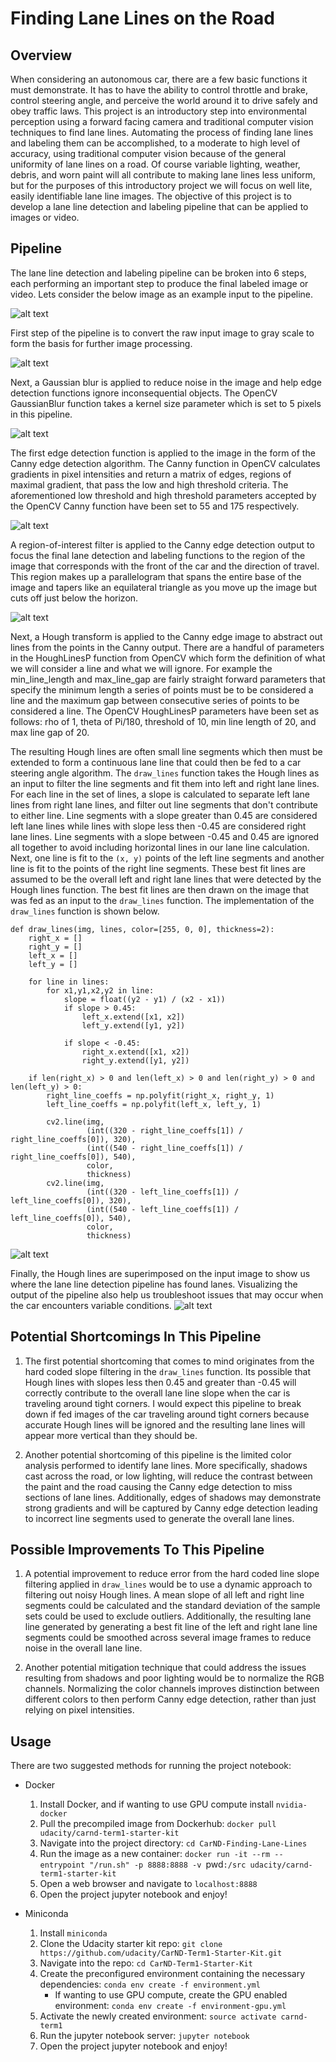 # **Finding Lane Lines on the Road** 

## **Overview**
When considering an autonomous car, there are a few basic functions it must demonstrate. It has to have the ability to control throttle and brake, control steering angle, and perceive the world around it to drive safely and obey traffic laws. This project is an introductory step into environmental perception using a forward facing camera and traditional computer vision techniques to find lane lines. Automating the process of finding lane lines and labeling them can be accomplished, to a moderate to high level of accuracy, using traditional computer vision because of the general uniformity of lane lines on a road. Of course variable lighting, weather, debris, and worn paint will all contribute to making lane lines less uniform, but for the purposes of this introductory project we will focus on well lite, easily identifiable lane line images. The objective of this project is to develop a lane line detection and labeling pipeline that can be applied to images or video.

[//]: # (Image References)
[input]: ./examples/input.png "Input Image"
[gray]: ./examples/gray.png "Grayscale"
[blur]: ./examples/blur.png "Gaussian Blur"
[canny]: ./examples/canny.png "Canny Edge Detection"
[region]: ./examples/region.png "Region Of Interest"
[hough]: ./examples/hough.png "Hough Lines"
[output]: ./examples/output.png "Output Image"

## **Pipeline**
The lane line detection and labeling pipeline can be broken into 6 steps, each performing an important step to produce the final labeled image or video. Lets consider the below image as an example input to the pipeline.

![alt text][input]

First step of the pipeline is to convert the raw input image to gray scale to form the basis for further image processing. 

![alt text][gray]

Next, a Gaussian blur is applied to reduce noise in the image and help edge detection functions ignore inconsequential objects. The OpenCV GaussianBlur function takes a kernel size parameter which is set to 5 pixels in this pipeline.

![alt text][blur]

The first edge detection function is applied to the image in the form of the Canny edge detection algorithm. The Canny function in OpenCV calculates gradients in pixel intensities and return a matrix of edges, regions of maximal gradient, that pass the low and high threshold criteria. The aforementioned low threshold and high threshold parameters accepted by the OpenCV Canny function have been set to 55 and 175 respectively.

![alt text][canny]

A region-of-interest filter is applied to the Canny edge detection output to focus the final lane detection and labeling functions to the region of the image that corresponds with the front of the car and the direction of travel. This region makes up a parallelogram that spans the entire base of the image and tapers like an equilateral triangle as you move up the image but cuts off just below the horizon.

![alt text][region]

Next, a Hough transform is applied to the Canny edge image to abstract out lines from the points in the Canny output. There are a handful of parameters in the HoughLinesP function from OpenCV which form the definition of what we will consider a line and what we will ignore. For example the min_line_length and max_line_gap are fairly straight forward parameters that specify the minimum length a series of points must be to be considered a line and the maximum gap between consecutive series of points to be considered a line. The OpenCV HoughLinesP parameters have been set as follows: rho of 1, theta of Pi/180, threshold of 10, min line length of 20, and max line gap of 20.

The resulting Hough lines are often small line segments which then must be extended to form a continuous lane line that could then be fed to a car steering angle algorithm. The `draw_lines` function takes the Hough lines as an input to filter the line segments and fit them into left and right lane lines. For each line in the set of lines, a slope is calculated to separate left lane lines from right lane lines, and filter out line segments that don't contribute to either line. Line segments with a slope greater than 0.45 are considered left lane lines while lines with slope less then -0.45 are considered right lane lines. Line segments with a slope between -0.45 and 0.45 are ignored all together to avoid including horizontal lines in our lane line calculation. Next, one line is fit to the `(x, y)` points of the left line segments and another line is fit to the points of the right line segments. These best fit lines are assumed to be the overall left and right lane lines that were detected by the Hough lines function. The best fit lines are then drawn on the image that was fed as an input to the `draw_lines` function. The implementation of the `draw_lines` function is shown below.
```
def draw_lines(img, lines, color=[255, 0, 0], thickness=2):
    right_x = []
    right_y = []
    left_x = []
    left_y = []
    
    for line in lines:
        for x1,y1,x2,y2 in line:
            slope = float((y2 - y1) / (x2 - x1))
            if slope > 0.45:
                left_x.extend([x1, x2])
                left_y.extend([y1, y2])
                
            if slope < -0.45:
                right_x.extend([x1, x2])
                right_y.extend([y1, y2])
                            
    if len(right_x) > 0 and len(left_x) > 0 and len(right_y) > 0 and len(left_y) > 0:
        right_line_coeffs = np.polyfit(right_x, right_y, 1)
        left_line_coeffs = np.polyfit(left_x, left_y, 1)
        
        cv2.line(img, 
                 (int((320 - right_line_coeffs[1]) / right_line_coeffs[0]), 320), 
                 (int((540 - right_line_coeffs[1]) / right_line_coeffs[0]), 540), 
                 color, 
                 thickness)
        cv2.line(img, 
                 (int((320 - left_line_coeffs[1]) / left_line_coeffs[0]), 320), 
                 (int((540 - left_line_coeffs[1]) / left_line_coeffs[0]), 540), 
                 color, 
                 thickness)
```
![alt text][hough]

Finally, the Hough lines are superimposed on the input image to show us where the lane line detection pipeline has found lanes. Visualizing the output of the pipeline also help us troubleshoot issues that may occur when the car encounters variable conditions.
![alt text][output]

## **Potential Shortcomings In This Pipeline**
1. The first potential shortcoming that comes to mind originates from the hard coded slope filtering in the `draw_lines` function. Its possible that Hough lines with slopes less then 0.45 and greater than -0.45 will correctly contribute to the overall lane line slope when the car is traveling around tight corners. I would expect this pipeline to break down if fed images of the car traveling around tight corners because accurate Hough lines will be ignored and the resulting lane lines will appear more vertical than they should be.

2. Another potential shortcoming of this pipeline is the limited color analysis performed to identify lane lines. More specifically, shadows cast across the road, or low lighting, will reduce the contrast between the paint and the road causing the Canny edge detection to miss sections of lane lines. Additionally, edges of shadows may demonstrate strong gradients and will be captured by Canny edge detection leading to incorrect line segments used to generate the overall lane lines.


## **Possible Improvements To This Pipeline**
1. A potential improvement to reduce error from the hard coded line slope filtering applied in `draw_lines` would be to use a dynamic approach to filtering out noisy Hough lines. A mean slope of all left and right line segments could be calculated and the standard deviation of the sample sets could be used to exclude outliers. Additionally, the resulting lane line generated by generating a best fit line of the left and right lane line segments could be smoothed across several image frames to reduce noise in the overall lane line.

2. Another potential mitigation technique that could address the issues resulting from shadows and poor lighting would be to normalize the RGB channels. Normalizing the color channels improves distinction between different colors to then perform Canny edge detection, rather than just relying on pixel intensities.

## **Usage**
There are two suggested methods for running the project notebook:
+ Docker
    1. Install Docker, and if wanting to use GPU compute install `nvidia-docker`
    2. Pull the precompiled image from Dockerhub: `docker pull udacity/carnd-term1-starter-kit`
    3. Navigate into the project directory: `cd CarND-Finding-Lane-Lines`
    4. Run the image as a new container: `docker run -it --rm --entrypoint "/run.sh" -p 8888:8888 -v `pwd`:/src udacity/carnd-term1-starter-kit`
    5. Open a web browser and navigate to `localhost:8888`
    6. Open the project jupyter notebook and enjoy!

+ Miniconda
    1. Install `miniconda`
    2. Clone the Udacity starter kit repo: `git clone https://github.com/udacity/CarND-Term1-Starter-Kit.git`
    3. Navigate into the repo: `cd CarND-Term1-Starter-Kit`
    4. Create the preconfigured environment containing the necessary dependencies: `conda env create -f environment.yml`
        - If wanting to use GPU compute, create the GPU enabled environment: `conda env create -f environment-gpu.yml`
    5. Activate the newly created environment: `source activate carnd-term1`
    6. Run the jupyter notebook server: `jupyter notebook`
    7. Open the project jupyter notebook and enjoy!
